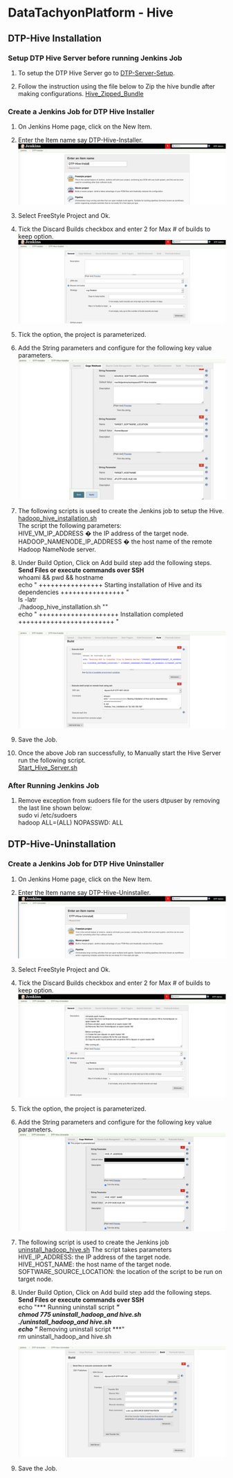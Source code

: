 # DataTachyonPlatform - Hive

## DTP-Hive Installation

### Setup DTP Hive Server before running Jenkins Job

1. To setup the DTP Hive Server go to [DTP-Server-Setup](/common/Readme.md).

2. Follow the instruction using the file below to Zip the hive bundle after making configurations.
[Hive_Zipped_Bundle](/datalayer/hive/scripts/hive_configuration.txt) 

### Create a Jenkins Job for DTP Hive Installer

1. On Jenkins Home page, click on the New Item.

2. Enter the Item name say DTP-Hive-Installer.
![Create-DTP-Hive-Installer Jenkins](/datalayer/hive/images/dtp_hive_installer1.png)

3. Select FreeStyle Project and Ok.

4. Tick the Discard Builds checkbox and enter 2 for Max # of builds to keep option.
![DiscardBuild-DTP-Hive-Installer Jenkins](/datalayer/hive/images/dtp_hive_installer2.png)

5. Tick the option, the  project  is parameterized.

6. Add the String parameters and configure for the following key value parameters. \
![Parameterise-DTP-Hive-Installer Jenkins](/datalayer/hive/images/dtp_hive_installer3.png)

7. The following scripts is used to create the Jenkins job to setup the Hive. \
[hadoop_hive_installation.sh](/datalayer/hive/scripts/hadoop_hive_installation.sh) \
The script the following parameters:\
HIVE_VM_IP_ADDRESS � the IP address of the target node.\
HADOOP_NAMENODE_IP_ADDRESS � the host name of the remote Hadoop NameNode server.

8. Under Build Option, Click on Add build step add the following steps.\
   **Send Files or execute commands over SSH**\
   whoami && pwd && hostname \
   echo " ++++++++++++++++ Starting installation of Hive and its dependencies ++++++++++++++++ " \
   ls -latr \
   ./hadoop_hive_installation.sh "<JP-DTP-HIVE-VM-IP-ADDRESS>" \
   echo " ++++++++++++++++++++ Installation completed ++++++++++++++++++++++++ "

   ![AddBuildSteps-DTP-Hive-Installer Jenkins](/datalayer/hive/images/dtp_hive_installer4.png)

9. Save the Job.

10. Once the above Job ran successfully, to Manually start the Hive Server run the following script.\
[Start_Hive_Server.sh](/datalayer/hive/scripts/start_hive.sh)


### After Running Jenkins Job

1. Remove exception from sudoers file for the users dtpuser by removing the last line shown below:\
    sudo vi /etc/sudoers  \
    hadoop ALL=(ALL) NOPASSWD: ALL

## DTP-Hive-Uninstallation

### Create a Jenkins Job for DTP Hive Uninstaller

1. On Jenkins Home page, click on the New Item.

2. Enter the Item name say DTP-Hive-Uninstaller.
![Create-DTP-Hive-Uninstaller Jenkins](/datalayer/hive/images/dtp_hive_uninstaller1.png)

3. Select FreeStyle Project and Ok.

4. Tick the Discard Builds checkbox and enter 2 for Max # of builds to keep option.
![DiscardBuild-DTP-Hive-Uninstaller Jenkins](/datalayer/hive/images/dtp_hive_uninstaller2.png)

5. Tick the option, the  project  is parameterized.

6. Add the String parameters and configure for the following key value parameters. \
![Parameterise-DTP-Hive-Uninstaller Jenkins](/datalayer/hive/images/dtp_hive_uninstaller3.png)

7. The following script is used to create the Jenkins job \
[uninstall_hadoop_hive.sh](/datalayer/hive/scripts/uninstall_hadoop_hive.sh)
The script takes  parameters \
HIVE_IP_ADDRESS:          the IP address of the target node.
HIVE_HOST_NAME:           the host name of the target node.\
SOFTWARE_SOURCE_LOCATION: the location of the script to be run on target node.

8. Under Build Option, Click on Add build step add the following steps.\
   **Send Files or execute commands over SSH**\
   echo "*** Running uninstall script ***" \
   chmod 775 uninstall_hadoop_and hive.sh \
   ./uninstall_hadoop_and hive.sh \
   echo "*** Removing uninstall script ***" \
   rm uninstall_hadoop_and hive.sh

   ![AddBuildSteps-DTP-Hive-Uninstaller Jenkins](/datalayer/hive/images/dtp_hive_uninstaller4.png)

9. Save the Job.
